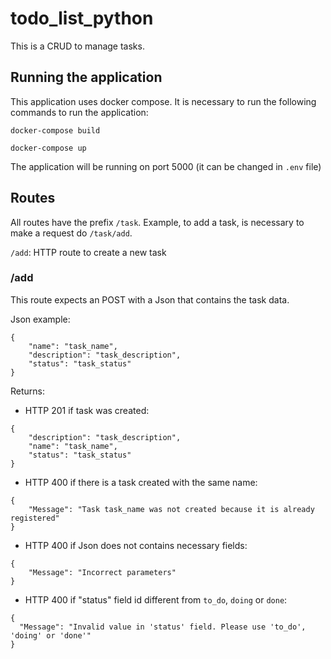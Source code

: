 # todo_list_python
This is a CRUD to manage tasks.

## Running the application
This application uses docker compose. It is necessary to run the following commands to run the application:

`docker-compose build`

`docker-compose up`

The application will be running on port 5000 (it can be changed in `.env` file)

## Routes
All routes have the prefix `/task`. Example, to add a task, is necessary to make a request do `/task/add`.   

`/add`: HTTP route to create a new task

### /add
This route expects an POST with a Json that contains the task data.

Json example:

```
{
    "name": "task_name",
    "description": "task_description",
    "status": "task_status"
} 
```

Returns:
- HTTP 201 if task was created:

```
{
    "description": "task_description",
    "name": "task_name",
    "status": "task_status"
}
```

- HTTP 400 if there is a task created with the same name:

```
{
    "Message": "Task task_name was not created because it is already registered"
}
```
 
- HTTP 400 if Json does not contains necessary fields:

```
{
    "Message": "Incorrect parameters"
}
```

- HTTP 400 if "status" field id different from `to_do`, `doing` or `done`:

```
{
  "Message": "Invalid value in 'status' field. Please use 'to_do', 'doing' or 'done'"
}
``` 
